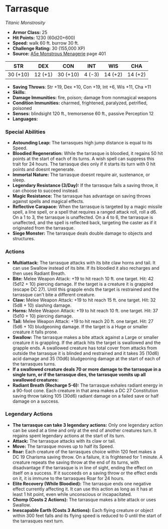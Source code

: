 # Tarrasque

*Titanic* *Monstrosity*

- **Armor Class:** 25
- **Hit Points:** 1230 (60d20+600)
- **Speed:** walk 60 ft. burrow 30 ft.
- **Challenge Rating:** 30 (155,000 XP)
- **Source:** [A5e Monstrous Menagerie](https://enpublishingrpg.com/products/level-up-monstrous-menagerie-a5e) page 401

| STR | DEX | CON | INT | WIS | CHA |
| --- | --- | --- | --- | --- | --- |
| 30 (+10) | 12 (+1) | 30 (+10) | 4 (-3) | 14 (+2) | 14 (+2) |

- **Saving Throws**: Str +19, Dex +10, Con +19, Int +6, Wis +11, Cha +11
- **Skills:** 
- **Damage Immunities:** fire, poison; damage from nonmagical weapons
- **Condition Immunities:** charmed, frightened, paralyzed, petrified, poisoned
- **Senses:** blindsight 120 ft., tremorsense 60 ft., passive Perception 12
- **Languages:** 
### Special Abilities
- **Astounding Leap:** The tarrasques high jump distance is equal to its Speed.
- **Bloodied Regeneration:** While the tarrasque is bloodied, it regains 50 hit points at the start of each of its turns. A wish spell can suppress this trait for 24 hours. The tarrasque dies only if it starts its turn with 0 hit points and doesnt regenerate.
- **Immortal Nature:** The tarrasque doesnt require air, sustenance, or sleep.
- **Legendary Resistance (3/Day):** If the tarrasque fails a saving throw, it can choose to succeed instead.
- **Magic Resistance:** The tarrasque has advantage on saving throws against spells and magical effects.
- **Reflective Carapace:** When the tarrasque is targeted by a magic missile spell, a line spell, or a spell that requires a ranged attack roll, roll a d6. On a 1 to 3, the tarrasque is unaffected. On a 4 to 6, the tarrasque is unaffected, and the spell is reflected back, targeting the caster as if it originated from the tarrasque.
- **Siege Monster:** The tarrasque deals double damage to objects and structures.
### Actions
- **Multiattack:** The tarrasque attacks with its bite  claw  horns  and tail. It can use Swallow instead of its bite. If its bloodied  it also recharges and then uses Radiant Breath.
- **Bite:** Melee Weapon Attack: +19 to hit  reach 10 ft.  one target. Hit: 42 (5d12 + 10) piercing damage. If the target is a creature  it is grappled (escape DC 27). Until this grapple ends  the target is restrained and the tarrasque can't bite a different creature.
- **Claw:** Melee Weapon Attack: +19 to hit  reach 15 ft.  one target. Hit: 32 (5d8 + 10) slashing damage.
- **Horns:** Melee Weapon Attack: +19 to hit  reach 10 ft.  one target. Hit: 37 (5d10 + 10) piercing damage.
- **Tail:** Melee Weapon Attack: +19 to hit  reach 20 ft.  one target. Hit: 27 (5d6 + 10) bludgeoning damage. If the target is a Huge or smaller creature  it falls prone.
- **Swallow:** The tarrasque makes a bite attack against a Large or smaller creature it is grappling. If the attack hits  the target is swallowed and the grapple ends. A swallowed creature has total cover from attacks from outside the tarrasque  it is blinded and restrained  and it takes 35 (10d6) acid damage and 35 (10d6) bludgeoning damage at the start of each of the tarrasques turns.
- **If a swallowed creature deals 70 or more damage to the tarrasque in a single turn, or if the tarrasque dies, the tarrasque vomits up all swallowed creatures:** 
- **Radiant Breath (Recharge 5-6):** The tarrasque exhales radiant energy in a 90-foot cone. Each creature in that area makes a DC 27 Constitution saving throw  taking 105 (30d6) radiant damage on a failed save or half damage on a success.


### Legendary Actions
- **The tarrasque can take 3 legendary actions:** Only one legendary action can be used at a time and only at the end of another creatures turn. It regains spent legendary actions at the start of its turn.
- **Attack:** The tarrasque attacks with its claw or tail.
- **Move:** The tarrasque moves up to half its Speed.
- **Roar:** Each creature of the tarrasques choice within 120 feet makes a DC 19 Charisma saving throw. On a failure, it is frightened for 1 minute. A creature repeats the saving throw at the end of its turns, with disadvantage if the tarrasque is in line of sight, ending the effect on itself on a success. If it succeeds on a saving throw or the effect ends on it, it is immune to the tarrasques Roar for 24 hours.
- **Elite Recovery (While Bloodied):** The tarrasque ends one negative effect currently affecting it. It can use this action as long as it has at least 1 hit point, even while unconscious or incapacitated.
- **Chomp (Costs 2 Actions):** The tarrasque makes a bite attack or uses Swallow.
- **Inescapable Earth (Costs 3 Actions):** Each flying creature or object within 300 feet falls and its flying speed is reduced to 0 until the start of the tarrasques next turn.
